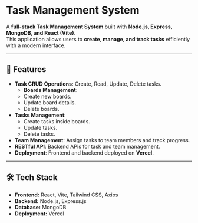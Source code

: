 # Task Management System

A **full-stack Task Management System** built with **Node.js, Express, MongoDB, and React (Vite)**.  
This application allows users to **create, manage, and track tasks** efficiently with a modern interface.

---

## 🔹 Features
 
- **Task CRUD Operations**: Create, Read, Update, Delete tasks.
  - **Boards Management**:  
  - Create new boards.  
  - Update board details.  
  - Delete boards.  
- **Tasks Management**:  
  - Create tasks inside boards.  
  - Update tasks.  
  - Delete tasks. 
- **Team Management**: Assign tasks to team members and track progress.   
- **RESTful API**: Backend APIs for task and team management.  
- **Deployment**: Frontend and backend deployed on **Vercel**.

---

## 🛠 Tech Stack

- **Frontend:** React, Vite, Tailwind CSS, Axios  
- **Backend:** Node.js, Express.js  
- **Database:** MongoDB    
- **Deployment:** Vercel  
